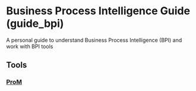 # Business Process Intelligence Guide (guide_bpi)

A personal guide to understand Business Process Intelligence (BPI) and work with BPI tools

## Tools

### [ProM][prom_guide]

[prom_guide]: https://github.com/MnKGuitarPro/guide_bpi/blob/master/tools/prom.md

